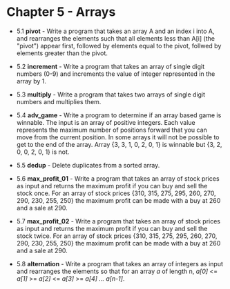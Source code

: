 # Chapter 5 - Arrays

- 5.1 **pivot** - Write a program that takes an array A and an index i into A, and rearranges the elements such that all elements less than A[i] (the "pivot") appear first, followed by elements equal to the pivot, follwed by elements greater than the pivot.

- 5.2 **increment** - Write a program that takes an array of single digit numbers (0-9) and increments the value of integer represented in the array by 1.

- 5.3 **multiply** - Write a program that takes two arrays of single digit numbers and multiplies them.

- 5.4 **adv_game** - Write a program to determine if an array based game is winnable. The input is an array of positive integers.  Each value represents the maximum number of positions forward that you can move from the current position. In some arrays it will not be possible to get to the end of the array. Array {3, 3, 1, 0, 2, 0, 1} is winnable but {3, 2, 0, 0, 2, 0, 1} is not.

- 5.5 **dedup** - Delete duplicates from a sorted array.

- 5.6 **max_profit_01** - Write a program that takes an array of stock prices as input and returns the maximum profit if you can buy and sell the stock once. For an array of stock prices {310, 315, 275, 295, 260, 270, 290, 230, 255, 250} the maximum profit can be made with a buy at 260 and a sale at 290.

- 5.7 **max_profit_02** - Write a program that takes an array of stock prices as input and returns the maximum profit if you can buy and sell the stock twice. For an array of stock prices {310, 315, 275, 295, 260, 270, 290, 230, 255, 250} the maximum profit can be made with a buy at 260 and a sale at 290.
 
- 5.8 **alternation** - Write a program that takes an array of integers as input and rearranges the elements so that for an array *a* of length n, *a[0]* <= *a[1]* >= *a[2]* <= *a[3]* >= *a[4]* *...* *a[n-1]*.

